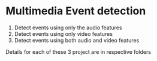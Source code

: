 # Multimedia Event detection
1. Detect events using only the audio features
2. Detect events using only video features
3. Detect events using both audio and video features

Details for each of these 3 project are in respective folders

